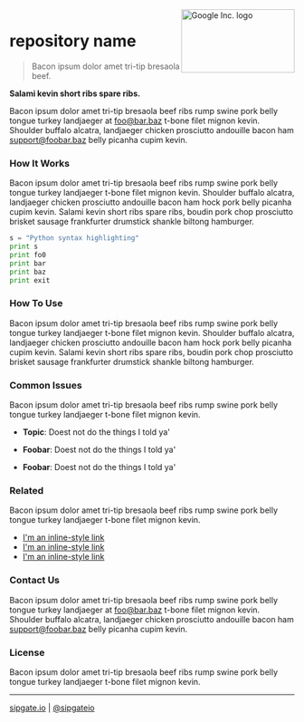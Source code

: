 <img src="https://www.sipgatedesign.com/wp-content/uploads/wort-bildmarke_positiv_2x.jpg" alt="Google Inc. logo" title="Google" align="right" height="112" width="200"/>

# repository name
> Bacon ipsum dolor amet tri-tip bresaola beef.

**Salami kevin short ribs spare ribs.**

Bacon ipsum dolor amet tri-tip bresaola beef ribs rump swine pork belly tongue turkey landjaeger at foo@bar.baz t-bone filet mignon kevin. Shoulder buffalo alcatra, landjaeger chicken prosciutto andouille bacon ham support@foobar.baz belly picanha cupim kevin.

### How It Works
Bacon ipsum dolor amet tri-tip bresaola beef ribs rump swine pork belly tongue turkey landjaeger t-bone filet mignon kevin. Shoulder buffalo alcatra, landjaeger chicken prosciutto andouille bacon ham hock pork belly picanha cupim kevin. Salami kevin short ribs spare ribs, boudin pork chop prosciutto brisket sausage frankfurter drumstick shankle biltong hamburger.

```python
s = "Python syntax highlighting"
print s
print fo0
print bar
print baz
print exit
```

### How To Use 
Bacon ipsum dolor amet tri-tip bresaola beef ribs rump swine pork belly tongue turkey landjaeger t-bone filet mignon kevin. Shoulder buffalo alcatra, landjaeger chicken prosciutto andouille bacon ham hock pork belly picanha cupim kevin. Salami kevin short ribs spare ribs, boudin pork chop prosciutto brisket sausage frankfurter drumstick shankle biltong hamburger.

### Common Issues
Bacon ipsum dolor amet tri-tip bresaola beef ribs rump swine pork belly tongue turkey landjaeger t-bone filet mignon kevin.

+ **Topic**: Doest not do the things I told ya'

+ **Foobar**: Doest not do the things I told ya'

+ **Foobar**: Doest not do the things I told ya'

### Related
Bacon ipsum dolor amet tri-tip bresaola beef ribs rump swine pork belly tongue turkey landjaeger t-bone filet mignon kevin.
+ [I'm an inline-style link](https://www.google.com)
+ [I'm an inline-style link](https://www.google.com)
+ [I'm an inline-style link](https://www.google.com)

### Contact Us
Bacon ipsum dolor amet tri-tip bresaola beef ribs rump swine pork belly tongue turkey landjaeger at foo@bar.baz t-bone filet mignon kevin. Shoulder buffalo alcatra, landjaeger chicken prosciutto andouille bacon ham support@foobar.baz belly picanha cupim kevin.

### License
Bacon ipsum dolor amet tri-tip bresaola beef ribs rump swine pork belly tongue turkey landjaeger t-bone filet mignon kevin.

----

[sipgate.io](https://www.sipgate.io) | [@sipgateio](https://twitter.com/sipgateio)
